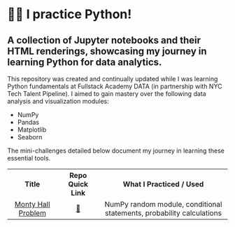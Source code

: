 # 👩‍💻 I practice Python!

## A collection of Jupyter notebooks and their HTML renderings, showcasing my journey in learning Python for data analytics.

This repository was created and continually updated while I was learning Python fundamentals at Fullstack Academy DATA (in partnership with NYC Tech Talent Pipeline).  I aimed to gain mastery over the following data analysis and visualization modules:  

* NumPy
* Pandas
* Matplotlib
* Seaborn

The mini-challenges detailed below document my journey in learning these essential tools.

<table style="text-align:center">
    <tr>
        <th>Title</th>
        <th>Repo Quick Link</th>
        <th>What I Practiced / Used</th>
    </tr>
    <tr>
        <td><a href="https://htmlpreview.github.io/?https://github.com/valeriemagalong/Val-Practices-Python/blob/main/Monty_Hall_Problem/monty_hall_problem.html">Monty Hall Problem</a></td>
        <td><a href="https://github.com/valeriemagalong/Val-Practices-Python/tree/main/Monty_Hall_Problem">🔗</a></td>
        <td>NumPy random module, conditional statements, probability calculations</td>
    </tr>
</table>
